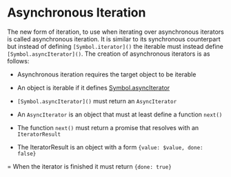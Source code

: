 # Asynchronous Iteration

The new form of iteration, to use when iterating over asynchronous iterators is called asynchronous iteration. It is similar to its synchronous counterpart but instead of defining ```[Symbol.iterator]()``` the iterable must instead define ```[Symbol.asyncIterator]()```. The creation of asynchronous iterators is as follows:

  - Asynchronous iteration requires the target object to be iterable

  - An object is iterable if it defines [Symbol.asyncIterator]()

  - ```[Symbol.asyncIterator]()``` must return an ```AsyncIterator```

  - An ```AsyncIterator``` is an object that must at least define a function ```next()```

  - The function ```next()``` must return a promise that resolves with an ```IteratorResult```

  - The IteratorResult is an object with a form ```{value: $value, done: false}```
  
  = When the iterator is finished it must return ```{done: true}```